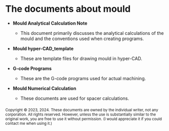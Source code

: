 # The documents about mould
- **Mould Analytical Calculation Note**
    - This document primarily discusses the analytical calculations of the mould and the conventions used when creating programs.

- **Mould hyper-CAD_template**
    - These are template files for drawing mould in hyper-CAD.

- **G-code Programs**
    - These are the G-code programs used for actual machining.

- **Mould Numerical Calculation**
    - These documents are used for spacer calculations.

<sub>Copyright © 2023, 2024.</sub>
<sub>These documents are owned by the individual writer, not any corporation. All rights reserved. However, unless the use is substantially similar to the original work, you are free to use it without permission. (I would appreciate it if you could contact me when using it.)</sub>
